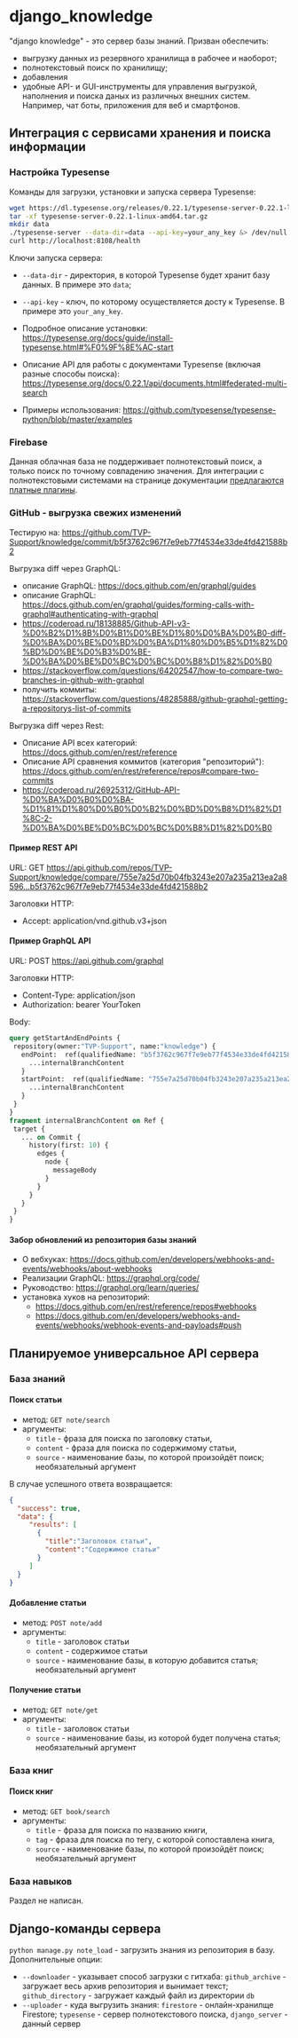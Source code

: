 # django_knowledge

"django knowledge" - это сервер базы знаний. Призван обеспечить:

- выгрузку данных из резервного хранилища в рабочее и наоборот;
- полнотекстовый поиск по хранилищу;
- добавления
- удобные API- и GUI-инструменты для управления выгрузкой, наполнения и поиска даных из различных внешних систем. Например, чат боты, приложения для веб и смартфонов.

## Интеграция с сервисами хранения и поиска информации

### Настройка Typesense

Команды для загрузки, установки и запуска сервера Typesense:

```sh
wget https://dl.typesense.org/releases/0.22.1/typesense-server-0.22.1-linux-amd64.tar.gz
tar -xf typesense-server-0.22.1-linux-amd64.tar.gz
mkdir data
./typesense-server --data-dir=data --api-key=your_any_key &> /dev/null &
curl http://localhost:8108/health
```

Ключи запуска сервера:

- `--data-dir` - директория, в которой Typesense будет хранит базу данных. В примере это `data`;
- `--api-key` - ключ, по которому осуществляется досту к Typesense. В примере это `your_any_key`.

- Подробное описание установки: <https://typesense.org/docs/guide/install-typesense.html#%F0%9F%8E%AC-start>
- Описание API для работы с документами Typesense (включая разные способы поиска): <https://typesense.org/docs/0.22.1/api/documents.html#federated-multi-search>
- Примеры использования: <https://github.com/typesense/typesense-python/blob/master/examples>

### Firebase

Данная облачная база не поддерживает полнотекстовый поиск, а только поиск по точному совпадению значения. Для интеграции с полнотекстовыми системами на странице документации [предлагаются платные плагины](https://firebase.google.com/docs/firestore/solutions/search).

### GitHub - выгрузка свежих изменений

Тестирую на: https://github.com/TVP-Support/knowledge/commit/b5f3762c967f7e9eb77f4534e33de4fd421588b2

Выгрузка diff через GraphQL:

- описание GraphQL: https://docs.github.com/en/graphql/guides
- описание GraphQL: https://docs.github.com/en/graphql/guides/forming-calls-with-graphql#authenticating-with-graphql
- https://coderoad.ru/18138885/Github-API-v3-%D0%B2%D1%8B%D0%B1%D0%BE%D1%80%D0%BA%D0%B0-diff-%D0%BA%D0%BE%D0%BD%D0%BA%D1%80%D0%B5%D1%82%D0%BD%D0%BE%D0%B3%D0%BE-%D0%BA%D0%BE%D0%BC%D0%BC%D0%B8%D1%82%D0%B0
- https://stackoverflow.com/questions/64202547/how-to-compare-two-branches-in-github-with-graphql
- получить коммиты: https://stackoverflow.com/questions/48285888/github-graphql-getting-a-repositorys-list-of-commits

Выгрузка diff через Rest:

- Описание API всех категорий: https://docs.github.com/en/rest/reference
- Описание API сравнения коммитов (категория "репозиторий"): https://docs.github.com/en/rest/reference/repos#compare-two-commits
- https://coderoad.ru/26925312/GitHub-API-%D0%BA%D0%B0%D0%BA-%D1%81%D1%80%D0%B0%D0%B2%D0%BD%D0%B8%D1%82%D1%8C-2-%D0%BA%D0%BE%D0%BC%D0%BC%D0%B8%D1%82%D0%B0

#### Пример REST API

URL: GET https://api.github.com/repos/TVP-Support/knowledge/compare/755e7a25d70b04fb3243e207a235a213ea2a8596...b5f3762c967f7e9eb77f4534e33de4fd421588b2

Заголовки HTTP:
- Accept: application/vnd.github.v3+json
	
#### Пример GraphQL API

URL: POST https://api.github.com/graphql

Заголовки HTTP:
- Content-Type: application/json
- Authorization: bearer YourToken

Body:
 ```GraphQL
query getStartAndEndPoints {
  repository(owner:"TVP-Support", name:"knowledge") {
    endPoint:  ref(qualifiedName: "b5f3762c967f7e9eb77f4534e33de4fd421588b2") {
      ...internalBranchContent
    }
    startPoint:  ref(qualifiedName: "755e7a25d70b04fb3243e207a235a213ea2a8596") {
      ...internalBranchContent
    }
  }
}
fragment internalBranchContent on Ref {
  target {
    ... on Commit {
      history(first: 10) {
        edges {
          node {
            messageBody
          }
        }
      }
    }
  }
}
```

#### Забор обновлений из репозитория базы знаний

- О вебхуках: 
https://docs.github.com/en/developers/webhooks-and-events/webhooks/about-webhooks
- Реализации GraphQL: https://graphql.org/code/
- Руководство: https://graphql.org/learn/queries/
- установка хуков на репозиторий:
    - https://docs.github.com/en/rest/reference/repos#webhooks
    - https://docs.github.com/en/developers/webhooks-and-events/webhooks/webhook-events-and-payloads#push

## Планируемое универсальное API сервера

### База знаний

#### Поиск статьи

- метод: `GET note/search`
- аргументы:
  - `title` - фраза для поиска по заголовку статьи,
  - `content` - фраза для поиска по содержимому статьи,
  - `source` - наименование базы, по которой произойдёт поиск; необязательный аргумент

В случае успешного ответа возвращается:

```json
{
  "success": true,
  "data": {
     "results": [
       {
         "title":"Заголовок статьи",
         "content":"Содержимое статьи"
       }
     ]
  }
}
```

#### Добавление статьи

- метод: `POST note/add`
- аргументы:
  - `title` - заголовок статьи
  - `content` - содержимое статьи
  - `source` - наименование базы, в которую добавится статья; необязательный аргумент

#### Получение статьи

- метод: `GET note/get`
- аргументы:
  - `title` - заголовок статьи
  - `source` - наименование базы, из которой будет получена статья; необязательный аргумент

### База книг

#### Поиск книг

- метод: `GET book/search`
- аргументы:
  - `title` - фраза для поиска по названию книги,
  - `tag` - фраза для поиска по тегу, с которой сопоставлена книга,
  - `source` - наименование базы, по которой произойдёт поиск; необязательный аргумент

### База навыков

Раздел не написан.

## Django-команды сервера

`python manage.py note_load` - загрузить знания из репозитория в базу. Дополнительные опции:
- `--downloader` - указывает способ загрузки с гитхаба: `github_archive` - загружает весь архив репозитория и вынимает текст; `github_directory` - загружает каждый файл из директории `db`
- `--uploader` - куда выгрузить знания: `firestore` - онлайн-хранилще Firestore; `typesense` - сервер полнотекстового поиска, `django_server` - данный сервер
